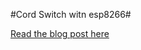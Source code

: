 #Cord Switch witn esp8266#


[Read the blog post here](https://kohlsalem.wordpress.com/2017/03/01/led-desklamp-made-smart-with-esp8266/)
